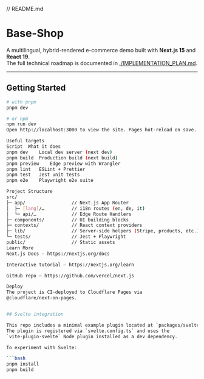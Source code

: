 // README.md

# Base-Shop

A multilingual, hybrid-rendered e-commerce demo built with **Next.js 15** and **React 19**.  
The full technical roadmap is documented in [./IMPLEMENTATION_PLAN.md](./IMPLEMENTATION_PLAN.md).

---

## Getting Started

````bash
# with pnpm
pnpm dev

# or npm
npm run dev
Open http://localhost:3000 to view the site. Pages hot-reload on save.

Useful targets
Script	What it does
pnpm dev	Local dev server (next dev)
pnpm build	Production build (next build)
pnpm preview	Edge preview with Wrangler
pnpm lint	ESLint + Prettier
pnpm test	Jest unit tests
pnpm e2e	Playwright e2e suite

Project Structure
src/
├─ app/                 // Next.js App Router
│  ├─ [lang]/…          // i18n routes (en, de, it)
│  └─ api/…             // Edge Route Handlers
├─ components/          // UI building blocks
├─ contexts/            // React context providers
├─ lib/                 // Server-side helpers (Stripe, products, etc.)
└─ tests/               // Jest + Playwright
public/                 // Static assets
Learn More
Next.js Docs – https://nextjs.org/docs

Interactive tutorial – https://nextjs.org/learn

GitHub repo – https://github.com/vercel/next.js

Deploy
The project is CI-deployed to Cloudflare Pages via
@cloudflare/next-on-pages.


## Svelte integration

This repo includes a minimal example plugin located at `packages/svelte-tool`.
The plugin is registered via `svelte.config.ts` and uses the
`vite-plugin-svelte` Node plugin installed as a dev dependency.

To experiment with Svelte:

```bash
pnpm install
pnpm build
````
